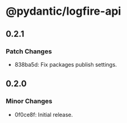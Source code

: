 # @pydantic/logfire-api

## 0.2.1

### Patch Changes

- 838ba5d: Fix packages publish settings.

## 0.2.0

### Minor Changes

- 0f0ce8f: Initial release.
